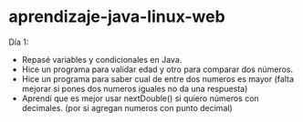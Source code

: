 # aprendizaje-java-linux-web
Día 1:
- Repasé variables y condicionales en Java.
- Hice un programa para validar edad y otro para comparar dos números.
- Hice un programa para saber cual de entre dos numeros es mayor (falta mejorar si pones dos numeros iguales no da una respuesta)
- Aprendí que es mejor usar nextDouble() si quiero números con decimales. (por si agregan numeros con punto decimal)


